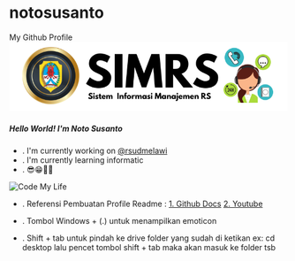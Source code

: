# notosusanto
My Github Profile
![Noto Susanto](img/github-header1.png)

##### Hello World! I'm Noto Susanto
- . I'm currently working on [@rsudmelawi](https://rsudmelawi.simkeskhanza.com/)
- . I'm currently learning informatic 
- . 😎😁📜✅

![Code My Life](https://media1.giphy.com/media/v1.Y2lkPTc5MGI3NjExaGthNTBvYWh1OHRscW1tMmsyaWZ2Z3Jpb3BzbGlleTc5czl1MjYyOSZlcD12MV9pbnRlcm5hbF9naWZfYnlfaWQmY3Q9Zw/YYW0hHizzIOrlhimPG/giphy.gif)

- . Referensi Pembuatan Profile Readme :
[1. Github Docs](https://docs.github.com/en/get-started/writing-on-github/getting-started-with-writing-and-formatting-on-github/basic-writing-and-formatting-syntax)
[2. Youtube](https://www.youtube.com/watch?v=Z_Q9kzPUhVg)

- . Tombol Windows + (.) untuk menampilkan emoticon
- . Shift + tab untuk pindah ke drive folder yang sudah di ketikan
ex: cd desktop lalu  pencet tombol shift + tab maka akan masuk ke folder tsb